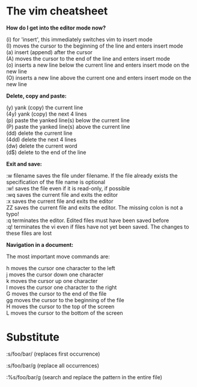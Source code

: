 # The vim cheatsheet

**How do I get into the editor mode now?**

 (i) for 'insert', this immediately switches vim to insert mode  
 (I) moves the cursor to the beginning of the line and enters insert mode  
 (a) insert (append) after the cursor  
 (A) moves the cursor to the end of the line and enters insert mode  
 (o) inserts a new line below the current line and enters insert mode on the new line  
 (O) inserts a new line above the current one and enters insert mode on the new line  
 
 **Delete, copy and paste:**  
 
 (y) yank (copy) the current line  
 (4y) yank (copy) the next 4 lines  
 (p) paste the yanked line(s) below the current line  
 (P) paste the yanked line(s) above the current line  
 (dd) delete the current line  
 (4dd) delete the next 4 lines  
 (dw) delete the current word  
 (d$) delete to the end of the line  

**Exit and save:**

 :w filename saves the file under filename. If the file already exists the specification of the file name is optional  
 :w! saves the file even if it is read-only, if possible  
 :wq saves the current file and exits the editor  
 :x saves the current file and exits the editor  
 ZZ saves the current file and exits the editor. The missing colon is not a typo!  
 :q terminates the editor. Edited files must have been saved before  
 :q! terminates the vi even if files have not yet been saved. The changes to these files are lost  

**Navigation in a document:**

The most important move commands are:

 h moves the cursor one character to the left  
 j moves the cursor down one character  
 k moves the cursor up one character  
 l moves the cursor one character to the right  
 G moves the cursor to the end of the file  
 gg moves the cursor to the beginning of the file  
 H moves the cursor to the top of the screen  
 L moves the cursor to the bottom of the screen  

# Substitute

:s/foo/bar/ (replaces first occurrence)

:s/foo/bar/g (replace all occurrences)

:%s/foo/bar/g (search and replace the pattern in the entire file)